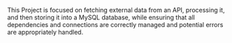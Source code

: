 This Project is focused on fetching external data from an API, processing it, and then storing it into a MySQL database, while ensuring that all dependencies and connections are correctly managed and potential errors are appropriately handled.
